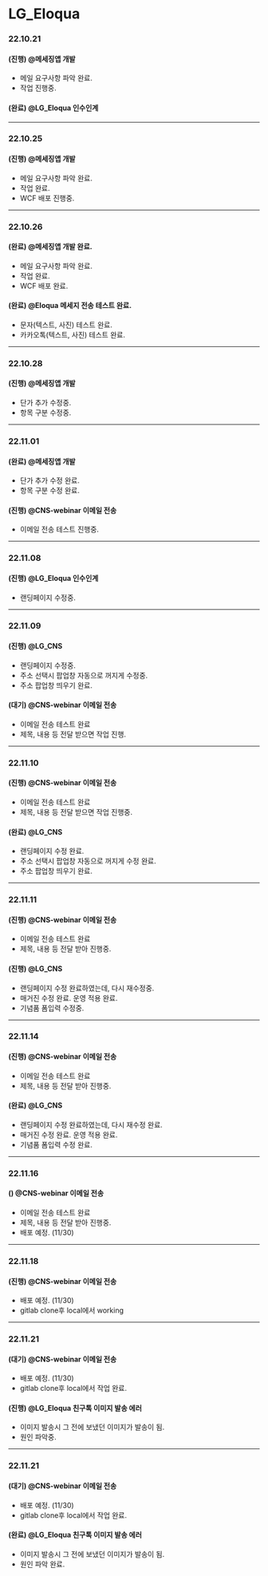 # LG_Eloqua

### 22.10.21

#### (진행) @메세징앱 개발
- 메일 요구사항 파악 완료.
- 작업 진행중.

#### (완료) @LG_Eloqua 인수인계

---

### 22.10.25

#### (진행) @메세징앱 개발
- 메일 요구사항 파악 완료.
- 작업 완료.
- WCF 배포 진행중.

---

### 22.10.26

#### (완료) @메세징앱 개발 완료.
- 메일 요구사항 파악 완료.
- 작업 완료.
- WCF 배포 완료.

#### (완료) @Eloqua 메세지 전송 테스트 완료.
- 문자(텍스트, 사진) 테스트 완료.
- 카카오톡(텍스트, 사진) 테스트 완료.

---

### 22.10.28

#### (진행) @메세징앱 개발
- 단가 추가 수정중.
- 항목 구분 수정중.

---

### 22.11.01

#### (완료) @메세징앱 개발
- 단가 추가 수정 완료.
- 항목 구분 수정 완료.

#### (진행) @CNS-webinar 이메일 전송
- 이메일 전송 테스트 진행중.

---

### 22.11.08

#### (진행) @LG_Eloqua 인수인계
- 랜딩페이지 수정중.

---

### 22.11.09

#### (진행) @LG_CNS
- 랜딩페이지 수정중.
- 주소 선택시 팝업창 자동으로 꺼지게 수정중.
- 주소 팝업창 띄우기 완료.

#### (대기) @CNS-webinar 이메일 전송
- 이메일 전송 테스트 완료
- 제목, 내용 등 전달 받으면 작업 진행.

---

### 22.11.10

#### (진행) @CNS-webinar 이메일 전송
- 이메일 전송 테스트 완료
- 제목, 내용 등 전달 받으면 작업 진행중.

#### (완료) @LG_CNS
- 랜딩페이지 수정 완료.
- 주소 선택시 팝업창 자동으로 꺼지게 수정 완료.
- 주소 팝업창 띄우기 완료.

---

### 22.11.11

#### (진행) @CNS-webinar 이메일 전송
- 이메일 전송 테스트 완료
- 제목, 내용 등 전달 받아 진행중.

#### (진행) @LG_CNS
- 랜딩페이지 수정 완료하였는데, 다시 재수정중.
- 매거진 수정 완료. 운영 적용 완료.
- 기념품 폼입력 수정중.

---

### 22.11.14

#### (진행) @CNS-webinar 이메일 전송
- 이메일 전송 테스트 완료
- 제목, 내용 등 전달 받아 진행중.

#### (완료) @LG_CNS
- 랜딩페이지 수정 완료하였는데, 다시 재수정 완료.
- 매거진 수정 완료. 운영 적용 완료.
- 기념품 폼입력 수정 완료.

---

### 22.11.16

#### () @CNS-webinar 이메일 전송
- 이메일 전송 테스트 완료
- 제목, 내용 등 전달 받아 진행중.
- 배포 예정. (11/30)

---

### 22.11.18

#### (진행) @CNS-webinar 이메일 전송
- 배포 예정. (11/30)
- gitlab clone후 local에서 working

---

### 22.11.21

#### (대기) @CNS-webinar 이메일 전송
- 배포 예정. (11/30)
- gitlab clone후 local에서 작업 완료.

#### (진행) @LG_Eloqua 친구톡 이미지 발송 에러
- 이미지 발송시 그 전에 보냈던 이미지가 발송이 됨.
- 원인 파악중.

---

### 22.11.21

#### (대기) @CNS-webinar 이메일 전송
- 배포 예정. (11/30)
- gitlab clone후 local에서 작업 완료.

#### (완료) @LG_Eloqua 친구톡 이미지 발송 에러
- 이미지 발송시 그 전에 보냈던 이미지가 발송이 됨.
- 원인 파악 완료.

